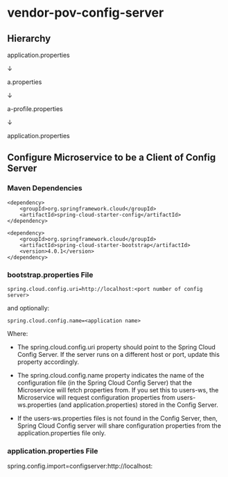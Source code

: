 # vendor-pov-config-server

## Hierarchy

application.properties

&#8595;

a.properties

&#8595;

a-profile.properties

&#8595;

application.properties


## Configure Microservice to be a Client of Config Server
### Maven Dependencies
```
<dependency>
    <groupId>org.springframework.cloud</groupId>
    <artifactId>spring-cloud-starter-config</artifactId>
</dependency>
 
<dependency>
    <groupId>org.springframework.cloud</groupId>
    <artifactId>spring-cloud-starter-bootstrap</artifactId>
    <version>4.0.1</version>
</dependency>
```

### bootstrap.properties File
```
spring.cloud.config.uri=http://localhost:<port number of config server>
```
and optionally:
```
spring.cloud.config.name=<application name>
```

Where:

* The spring.cloud.config.uri property should point to the Spring Cloud Config Server. If the server runs on a different host or port, update this property accordingly.

* The spring.cloud.config.name property indicates the name of the configuration file (in the Spring Cloud Config Server) that the Microservice will fetch properties from. If you set this to users-ws, the Microservice will request configuration properties from users-ws.properties (and application.properties) stored in the Config Server.

* If the users-ws.properties files is not found in the Config Server, then, Spring Cloud Config server will share configuration properties from the application.properties file only.

### application.properties File
spring.config.import=configserver:http://localhost:<port number of config server>